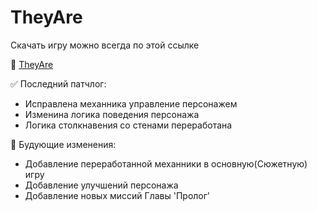 # TheyAre
Скачать игру можно всегда по этой ссылке

:large_blue_diamond: [TheyAre](https://drive.google.com/file/d/1nLSfgXrfspYgZh4cVD2cwy_-hfVeLDBJ/view?usp=sharing)

:white_check_mark: Последний патчлог:
- Исправлена механника управление персонажем
- Изменина логика поведения персонажа
- Логика столкнавения со стенами переработана 

:black_square_button: Будующие изменения:
- Добавление переработанной механники в основную(Сюжетную) игру
- Добавление улучшений персонажа
- Добавление новых миссий Главы 'Пролог'
